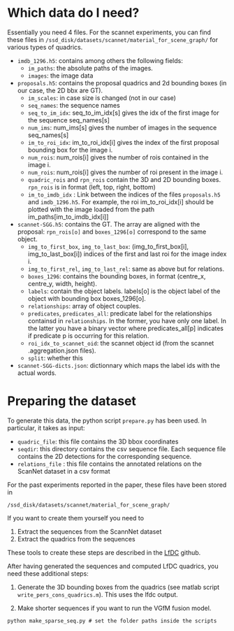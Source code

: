 # Which data do I need?

Essentially you need 4 files. For the scannet experiments, you can find these files in `/ssd_disk/datasets/scannet/material_for_scene_graph/` for various types of quadrics. 
* `imdb_1296.h5`: contains among others the following fields: 
	* `im_paths`: the absolute paths of the images.
	* `images`: the image data
* `proposals.h5`: contains the proposal quadrics and 2d bounding boxes (in our case, the 2D bbx are GT).
	* `im_scales`: in case size is changed (not in our case)
	* `seq_names`: the sequence names
	* `seq_to_im_idx`: seq_to_im_idx[s] gives the idx of the first image for the sequence seq_names[s]
	* `num_ims`: num_ims[s] gives the number of images in the sequence seq_names[s]
	* `im_to_roi_idx`: im_to_roi_idx[i] gives the index of the first proposal bounding box for the image i.
	* `num_rois`: num_rois[i] gives the number of rois contained in the image i.
	* `num_rois`: num_rois[i] gives the number of roi present in the image i.
	* `quadric_rois` and `rpn_rois` contain the 3D and 2D bounding boxes. `rpn_rois` is in format (left, top, right, bottom)
	* `im_to_imdb_idx` : Link between the indices of the files `proposals.h5` and `imdb_1296.h5`. For example, the roi im_to_roi_idx[i] should be plotted with the image loaded from the path im_paths[im_to_imdb_idx[i]]
* `scannet-SGG.h5`: contains the GT. The array are aligned with the proposal: `rpn_rois[o]` and `boxes_1296[o]` correspond to the same object.
	* `img_to_first_box`, `img_to_last_box`: (img_to_first_box[i], img_to_last_box[i]) indices of the first and last roi for the image index i. 
	* `img_to_first_rel`, `img_to_last_rel`: same as above but for relations.
	* `boxes_1296`: contains the bounding boxes, in format (centre_x, centre_y, width, height).
	* `labels`: contain the object labels. labels[o] is the object label of the object with bounding box boxes_1296[o].
	* `relationships`: array of object couples.
	* `predicates`, `predicates_all`: predicate label for the relationships containsd in `relationships`. In the former, you have only one label. In the latter you have a binary vector where predicates_all[p] indicates if predicate p is occurring for this relation.
	* `roi_idx_to_scannet_oid`: the scannet object id (from the scannet .aggregation.json files).
	* `split`: whether this 
* `scannet-SGG-dicts.json`: dictionnary which maps the label ids with the actual words.

# Preparing the dataset

To generate this data, the python script `prepare.py` has been used.
In particular, it takes as input: 
* `quadric_file`: this file contains the 3D bbox coordinates
* `seqdir`: this directory contains the csv sequence file. Each sequence file contains the 2D detections for the corresponding sequence.
* `relations_file` : this file contains the annotated relations on the ScanNet dataset in a csv format

For the past experiments reported in the paper, these files have been stored in
```
/ssd_disk/datasets/scannet/material_for_scene_graph/
```

If you want to create them yourself you need to 

1. Extract the sequences from the ScannNet dataset
2. Extract the quadrics from the sequences

These tools to create these steps are described in the [LfDC](https://gitlab.iit.it/pgay/lfd_lfdc_plfd/tree/master) github. 

After having generated the sequences and computed LfDC quadrics, you need these additional steps: 

1. Generate the 3D bounding boxes from the quadrics (see matlab script `write_pers_cons_quadrics.m`). This uses the lfdc output.

2. Make shorter sequences if you want to run the VGfM fusion model.
```
python make_sparse_seq.py # set the folder paths inside the scripts
```

